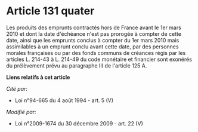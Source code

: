 # Article 131 quater

Les produits des emprunts contractés hors de France avant le 1er mars 2010 et dont la date d'échéance n'est pas prorogée à
compter de cette date, ainsi que les emprunts conclus à compter du 1er mars 2010 mais assimilables à un emprunt conclu avant
cette date, par des personnes morales françaises ou par des fonds communs de créances régis par les articles L. 214-43 à L.
214-49 du code monétaire et financier sont exonérés du prélèvement prévu au paragraphe III de l'article 125 A.

**Liens relatifs à cet article**

_Cité par_:

  - Loi n°94-665 du 4 août 1994 - art. 5 (V)

_Modifié par_:

  - Loi n°2009-1674 du 30 décembre 2009 - art. 22 (V)

